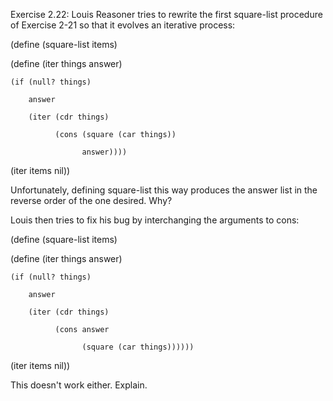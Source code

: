 Exercise 2.22: Louis Reasoner tries to rewrite the first square-list procedure of Exercise 2-21 so that it evolves an iterative process:

(define (square-list items)

  (define (iter things answer)

    (if (null? things)

        answer

        (iter (cdr things)

              (cons (square (car things))

                    answer))))

  (iter items nil))

Unfortunately, defining square-list this way produces the answer list in the reverse order of the one desired. Why?

Louis then tries to fix his bug by interchanging the arguments to cons:

(define (square-list items)

  (define (iter things answer)

    (if (null? things)

        answer

        (iter (cdr things)

              (cons answer

                    (square (car things))))))

  (iter items nil))

This doesn't work either. Explain. 
